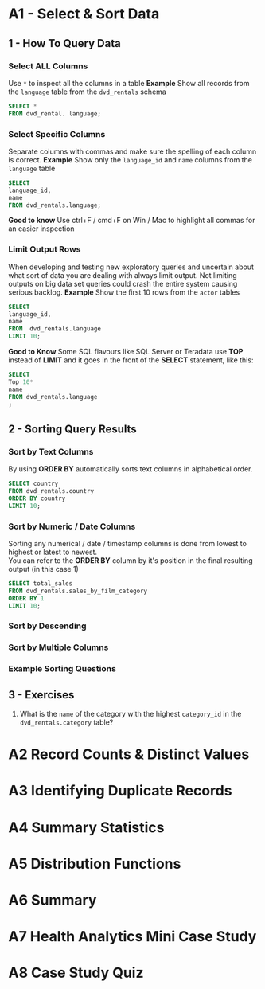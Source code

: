 


 # A1 - Select & Sort Data
 
  ## 1 - How To Query Data
  
  ### Select ALL Columns
 Use `*` to inspect all the columns in a table
**Example**
Show all records from the `language` table from the `dvd_rentals` schema
````sql
SELECT *
FROM dvd_rental. language;
````

  ### Select Specific Columns
 Separate columns with commas and make sure the spelling of each column is correct.
  **Example**
Show only the `language_id` and `name` columns from the `language` table
````sql
SELECT
language_id,
name
FROM dvd_rentals.language;
````
**Good to know** Use ctrl+F / cmd+F on Win / Mac to highlight all commas for an easier inspection

  ### Limit Output Rows 
When developing and testing new exploratory queries and uncertain about what sort of data you are dealing with  always limit output. Not limiting outputs on big data set queries could crash the entire system causing serious backlog.
**Example**
Show the first 10 rows from the `actor` tables
````sql
SELECT
language_id,
name
FROM  dvd_rentals.language
LIMIT 10;
````
**Good to Know** Some SQL flavours like SQL Server or Teradata use **TOP** instead of **LIMIT** and it goes in the front of the **SELECT** statement, like this: 
````sql
SELECT
Top 10*
name
FROM dvd_rentals.language
;
````

 ## 2 - Sorting Query Results
 
 ### Sort by Text Columns
 By using **ORDER BY** automatically sorts text columns in alphabetical order. 
```sql
SELECT country
FROM dvd_rentals.country
ORDER BY country
LIMIT 10;
```
 ### Sort by Numeric / Date Columns
 Sorting any numerical / date / timestamp columns is done from lowest to highest or latest to newest.  
You can refer to the **ORDER BY** column by it's  position in the final resulting output (in this case 1)
```sql
SELECT total_sales
FROM dvd_rentals.sales_by_film_category
ORDER BY 1
LIMIT 10;
```
 ### Sort by Descending
 ### Sort by Multiple Columns
 ### Example Sorting Questions
 
 
 ## 3 - Exercises
1. What is the `name` of the category with the highest `category_id` in the `dvd_rentals.category` table?

  

























 # A2 Record Counts & Distinct Values
 # A3 Identifying Duplicate Records
 # A4 Summary Statistics
 # A5 Distribution Functions
 # A6 Summary 
 # A7 Health Analytics Mini Case Study
 # A8 Case Study Quiz

 
 
 
<!--stackedit_data:
eyJoaXN0b3J5IjpbMjk5MzQ5MzY5LDE1MDAxMDcwNTYsLTE1Nj
czMjQ3NjEsLTE0OTAwMjkzODcsLTI2Mzg0MDcyMV19
-->
